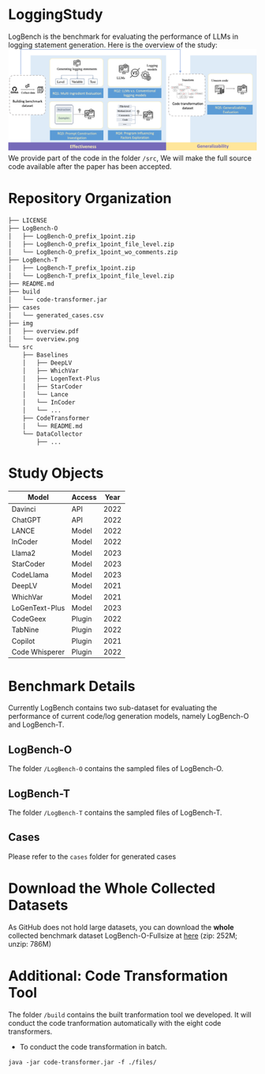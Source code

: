 # LoggingStudy
LogBench is the benchmark for evaluating the performance of LLMs in logging statement generation. Here is the overview of the study:
![overview](img/empirical_overview.png)
We provide part of the code in the folder `/src`, We will make the full source code available after the paper has been accepted.

# Repository Organization 

```
├── LICENSE
├── LogBench-O
│   ├── LogBench-O_prefix_1point.zip
│   ├── LogBench-O_prefix_1point_file_level.zip
│   └── LogBench-O_prefix_1point_wo_comments.zip
├── LogBench-T
│   ├── LogBench-T_prefix_1point.zip
│   └── LogBench-T_prefix_1point_file_level.zip
├── README.md
├── build
│   └── code-transformer.jar
├── cases
│   └── generated_cases.csv
├── img
│   ├── overview.pdf
│   └── overview.png
└── src
    ├── Baselines
    │   ├── DeepLV
    │   ├── WhichVar
    │   ├── LogenText-Plus
    │   ├── StarCoder
    │   └── Lance
    │   └── InCoder
    │   └── ...
    ├── CodeTransformer
    │   └── README.md
    └── DataCollector
        ├── ...
```

# Study Objects
| Model        | Access | Year |
| ------------ | ------ | ---- |
| Davinci      | API    | 2022 |
| ChatGPT      | API    | 2022 |
| LANCE        | Model  | 2022 |
| InCoder      | Model  | 2022 |
| Llama2      | Model    | 2023 |
| StarCoder      | Model    | 2023 |
| CodeLlama      | Model    | 2023 |
| DeepLV      | Model    | 2021 |
| WhichVar      | Model    | 2021 |
| LoGenText-Plus      | Model    | 2023 |
| CodeGeex     | Plugin | 2022 |
| TabNine      | Plugin | 2022 |
| Copilot      | Plugin | 2021 |
| Code Whisperer | Plugin | 2022 |


# Benchmark Details
Currently LogBench contains two sub-dataset for evaluating the performance of current code/log generation models, namely LogBench-O and LogBench-T.
## LogBench-O
The folder `/LogBench-O` contains the sampled files of LogBench-O.
## LogBench-T
The folder `/LogBench-T` contains the sampled files of LogBench-T.
## Cases
Please refer to the `cases` folder for generated cases

# Download the Whole Collected Datasets
As GitHub does not hold large datasets, you can download the **whole** collected benchmark dataset LogBench-O-Fullsize at [here](https://drive.google.com/file/d/13EV-rIFEwVrLGnpNIcpF3u9NSOh_gCNM/view?usp=sharing)
(zip: 252M; unzip: 786M)


# Additional: Code Transformation Tool

The folder `/build` contains the built tranformation tool we developed. It will conduct the code tranformation automatically with the eight code transformers.
- To conduct the code transformation in batch.
```
java -jar code-transformer.jar -f ./files/
```
